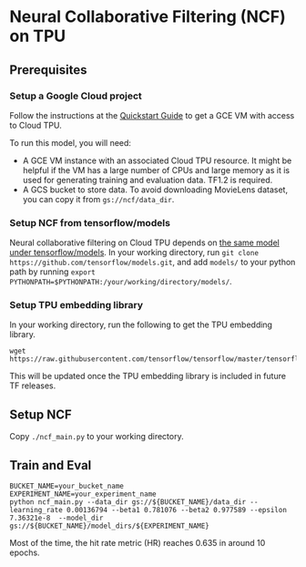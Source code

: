 # Neural Collaborative Filtering (NCF) on TPU

## Prerequisites

### Setup a Google Cloud project

Follow the instructions at the [Quickstart Guide](https://cloud.google.com/tpu/docs/quickstart)
to get a GCE VM with access to Cloud TPU.

To run this model, you will need:

* A GCE VM instance with an associated Cloud TPU resource. It might be helpful if the VM has a large number of CPUs and large memory as it is used for generating training and evaluation data. TF1.2 is required.
* A GCS bucket to store data. To avoid downloading MovieLens dataset, you can copy it from `gs://ncf/data_dir`.

### Setup NCF from tensorflow/models

Neural collaborative filtering on Cloud TPU depends on [the same model under tensorflow/models](https://github.com/tensorflow/models/tree/master/official/recommendation). In your working directory, run `git clone https://github.com/tensorflow/models.git`, and add `models/` to your python path by running `export PYTHONPATH=$PYTHONPATH:/your/working/directory/models/`.

### Setup TPU embedding library

In your working directory, run the following to get the TPU embedding library.

```shell
wget https://raw.githubusercontent.com/tensorflow/tensorflow/master/tensorflow/contrib/tpu/python/tpu/tpu_embedding.py
```

This will be updated once the TPU embedding library is included in future TF releases.

## Setup NCF
Copy `./ncf_main.py` to your working directory.

## Train and Eval

```shell
BUCKET_NAME=your_bucket_name
EXPERIMENT_NAME=your_experiment_name
python ncf_main.py --data_dir gs://${BUCKET_NAME}/data_dir --learning_rate 0.00136794 --beta1 0.781076 --beta2 0.977589 --epsilon 7.36321e-8  --model_dir gs://${BUCKET_NAME}/model_dirs/${EXPERIMENT_NAME}
```
Most of the time, the hit rate metric (HR) reaches 0.635 in around 10 epochs.

